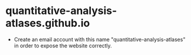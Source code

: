 # quantitative-analysis-atlases.github.io

 - Create an email account with this name "quantitative-analysis-atlases" in order to expose the website correctly.
